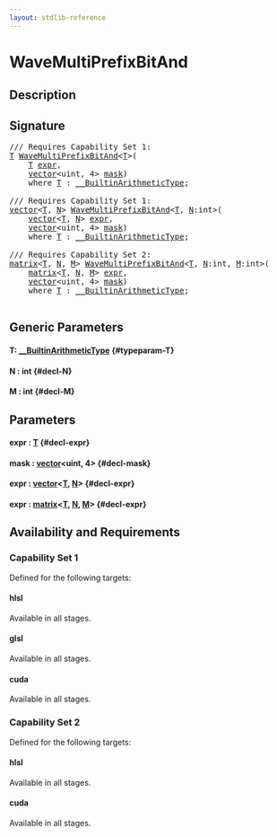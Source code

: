 ```yaml
---
layout: stdlib-reference
---
```


# WaveMultiPrefixBitAnd

## Description





## Signature 

<pre>
/// Requires Capability Set 1:
<a href="/stdlib-reference/global-decls/wavemultiprefixbitand-049fi#typeparam-T" class="code_type">T</a> <a href="/stdlib-reference/global-decls/wavemultiprefixbitand-049fi">WaveMultiPrefixBitAnd</a>&lt;<a href="/stdlib-reference/global-decls/wavemultiprefixbitand-049fi#typeparam-T" class="code_type">T</a>&gt;(
    <a href="/stdlib-reference/global-decls/wavemultiprefixbitand-049fi#typeparam-T" class="code_type">T</a> <a href="/stdlib-reference/global-decls/wavemultiprefixbitand-049fi#decl-expr" class="code_param">expr</a>,
    <a href="/stdlib-reference/types/vector/index" class="code_type">vector</a>&lt;<span class="code_keyword">uint</span>, 4&gt; <a href="/stdlib-reference/global-decls/wavemultiprefixbitand-049fi#decl-mask" class="code_param">mask</a>)
    <span class='code_keyword'>where</span> <a href="/stdlib-reference/global-decls/wavemultiprefixbitand-049fi#typeparam-T" class="code_type">T</a> : <a href="/stdlib-reference/interfaces/0_builtinarithmetictype-029j/index" class="code_type">__BuiltinArithmeticType</a>;

/// Requires Capability Set 1:
<a href="/stdlib-reference/types/vector/index" class="code_type">vector</a>&lt;<a href="/stdlib-reference/global-decls/wavemultiprefixbitand-049fi#typeparam-T" class="code_type">T</a>, <a href="/stdlib-reference/global-decls/wavemultiprefixbitand-049fi#decl-N" class="code_var">N</a>&gt; <a href="/stdlib-reference/global-decls/wavemultiprefixbitand-049fi">WaveMultiPrefixBitAnd</a>&lt;<a href="/stdlib-reference/global-decls/wavemultiprefixbitand-049fi#typeparam-T" class="code_type">T</a>, <a href="/stdlib-reference/global-decls/wavemultiprefixbitand-049fi#decl-N" class="code_var">N</a>:<span class="code_keyword">int</span>&gt;(
    <a href="/stdlib-reference/types/vector/index" class="code_type">vector</a>&lt;<a href="/stdlib-reference/global-decls/wavemultiprefixbitand-049fi#typeparam-T" class="code_type">T</a>, <a href="/stdlib-reference/global-decls/wavemultiprefixbitand-049fi#decl-N" class="code_var">N</a>&gt; <a href="/stdlib-reference/global-decls/wavemultiprefixbitand-049fi#decl-expr" class="code_param">expr</a>,
    <a href="/stdlib-reference/types/vector/index" class="code_type">vector</a>&lt;<span class="code_keyword">uint</span>, 4&gt; <a href="/stdlib-reference/global-decls/wavemultiprefixbitand-049fi#decl-mask" class="code_param">mask</a>)
    <span class='code_keyword'>where</span> <a href="/stdlib-reference/global-decls/wavemultiprefixbitand-049fi#typeparam-T" class="code_type">T</a> : <a href="/stdlib-reference/interfaces/0_builtinarithmetictype-029j/index" class="code_type">__BuiltinArithmeticType</a>;

/// Requires Capability Set 2:
<a href="/stdlib-reference/types/matrix/index" class="code_type">matrix</a>&lt;<a href="/stdlib-reference/global-decls/wavemultiprefixbitand-049fi#typeparam-T" class="code_type">T</a>, <a href="/stdlib-reference/global-decls/wavemultiprefixbitand-049fi#decl-N" class="code_var">N</a>, <a href="/stdlib-reference/global-decls/wavemultiprefixbitand-049fi#decl-M" class="code_var">M</a>&gt; <a href="/stdlib-reference/global-decls/wavemultiprefixbitand-049fi">WaveMultiPrefixBitAnd</a>&lt;<a href="/stdlib-reference/global-decls/wavemultiprefixbitand-049fi#typeparam-T" class="code_type">T</a>, <a href="/stdlib-reference/global-decls/wavemultiprefixbitand-049fi#decl-N" class="code_var">N</a>:<span class="code_keyword">int</span>, <a href="/stdlib-reference/global-decls/wavemultiprefixbitand-049fi#decl-M" class="code_var">M</a>:<span class="code_keyword">int</span>&gt;(
    <a href="/stdlib-reference/types/matrix/index" class="code_type">matrix</a>&lt;<a href="/stdlib-reference/global-decls/wavemultiprefixbitand-049fi#typeparam-T" class="code_type">T</a>, <a href="/stdlib-reference/global-decls/wavemultiprefixbitand-049fi#decl-N" class="code_var">N</a>, <a href="/stdlib-reference/global-decls/wavemultiprefixbitand-049fi#decl-M" class="code_var">M</a>&gt; <a href="/stdlib-reference/global-decls/wavemultiprefixbitand-049fi#decl-expr" class="code_param">expr</a>,
    <a href="/stdlib-reference/types/vector/index" class="code_type">vector</a>&lt;<span class="code_keyword">uint</span>, 4&gt; <a href="/stdlib-reference/global-decls/wavemultiprefixbitand-049fi#decl-mask" class="code_param">mask</a>)
    <span class='code_keyword'>where</span> <a href="/stdlib-reference/global-decls/wavemultiprefixbitand-049fi#typeparam-T" class="code_type">T</a> : <a href="/stdlib-reference/interfaces/0_builtinarithmetictype-029j/index" class="code_type">__BuiltinArithmeticType</a>;

</pre>

## Generic Parameters

#### T: [\_\_BuiltinArithmeticType](/stdlib-reference/interfaces/0_builtinarithmetictype-029j/index) {#typeparam-T}
#### N  : int {#decl-N}
#### M  : int {#decl-M}

## Parameters

#### expr  : [T](/stdlib-reference/global-decls/wavemultiprefixbitand-049fi#typeparam-T) {#decl-expr}
#### mask  : [vector](/stdlib-reference/types/vector/index)\<uint, 4\> {#decl-mask}
#### expr  : [vector](/stdlib-reference/types/vector/index)\<[T](/stdlib-reference/types/vector/index#typeparam-T), [N](/stdlib-reference/types/vector/index#decl-N)\> {#decl-expr}
#### expr  : [matrix](/stdlib-reference/types/matrix/index)\<[T](/stdlib-reference/types/matrix/t-0), [N](/stdlib-reference/types/matrix/index#decl-N), [M](/stdlib-reference/types/matrix/index#decl-M)\> {#decl-expr}

## Availability and Requirements

### Capability Set 1

Defined for the following targets:

#### hlsl
Available in all stages.

#### glsl
Available in all stages.

#### cuda
Available in all stages.


### Capability Set 2

Defined for the following targets:

#### hlsl
Available in all stages.

#### cuda
Available in all stages.



